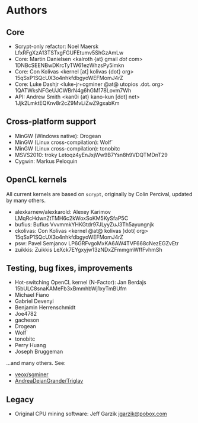 # Authors

## Core

* Scrypt-only refactor: Noel Maersk <veox at wemakethings dot net> LfxRFgXzA13TSTxgFGUFEtumv5ShGzAmLw
* Core: Martin Danielsen <kalroth {at} gmail _dot_ com> 1DNBcSEENBwDKrcTyTW61ezWhzsPy5imkn
* Core: Con Kolivas <kernel [at] kolivas {dot} org> 15qSxP1SQcUX3o4nhkfdbgyoWEFMomJ4rZ
* Core: Luke Dashjr <luke-jr+cgminer @at@ utopios .dot. org> 1QATWksNFGeUJCWBrN4g6hGM178Lovm7Wh
* API: Andrew Smith <kan0i {at} kano-kun [dot] net> 1Jjk2LmktEQKnv8r2cZ9MvLiZwZ9gxabKm


## Cross-platform support

* MinGW (Windows native): Drogean <Drogean>
* MinGW (Linux cross-compilation): Wolf` <wolf9466>
* MinGW (Linux cross-compilation): tonobitc <tonobitc>
* MSVS2010: troky <troky2001 at yahoo dot com> Letoqz4yEnJxjWw9B7Ysn8h9VDQTMDnT29
* Cygwin: Markus Peloquin <markuspeloquin>


## OpenCL kernels

All current kernels are based on `scrypt`, originally by Colin Percival,
updated by many others.

* alexkarnew/alexkarold: Alexey Karimov LMqRcHdwnZtTMH6c2kWoxSoKM5KySfaP5C
* bufius: Bufius VvvmmkYHKGtdr97JLyyZuJ3Th5ayungnjk
* ckolivas: Con Kolivas <kernel @at@ kolivas }dot{ org> 15qSxP1SQcUX3o4nhkfdbgyoWEFMomJ4rZ
* psw: Pavel Semjanov LP6GRFvgoMxKA6AW4TVF668cNezEGZvEtr
* zuikkis: Zuikkis LeXck7EYgxyjw13zNDxZFmmgmWffFvhmSh


## Testing, bug fixes, improvements

* Hot-switching OpenCL kernel (N-Factor): Jan Berdajs <mrbrdo> 15bULC8snaKAMeFb3xBmmhbWj1xyTmBUfm
* Michael Fiano <mfiano>
* Gabriel Devenyi <gdevenyi>
* Benjamin Herrenschmidt <ozbenh>
* Joe4782 <Joe4782>
* gacheson <gacheson>
* Drogean <Drogean>
* Wolf` <wolf9466>
* tonobitc <tonobitc>
* Perry Huang <perryh>
* Joseph Bruggeman <jbruggeman>

...and many others. See:

* [veox/sgminer](https://github.com/veox/sgminer/graphs/contributors)
* [AndreaDejanGrande/Triglav](https://github.com/AndreaDejanGrande/Triglav/graphs/contributors)

## Legacy

* Original CPU mining software: Jeff Garzik <jgarzik@pobox.com>
